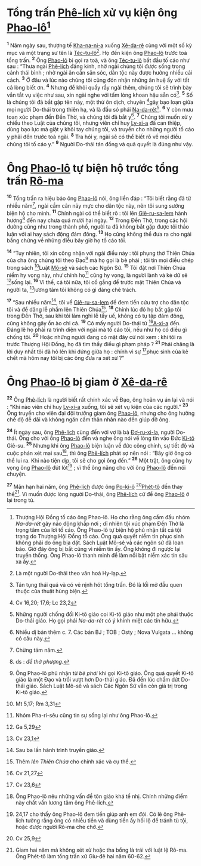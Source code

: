 # Tổng trấn [Phê-lích]() xử vụ kiện ông [Phao-lô]()[^1]
<sup><b>1</b></sup> Năm ngày sau, thượng tế [Kha-na-ni-a]() xuống [Xê-da-rê]() cùng với một số kỳ mục và một trạng sư tên là [Téc-tu-lô]()[^2]. Họ đến kiện ông [Phao-lô]() trước toà tổng trấn. <sup><b>2</b></sup> Ông [Phao-lô]() bị gọi ra toà, và ông [Téc-tu-lô]() bắt đầu tố cáo như sau : “Thưa ngài [Phê-lích]() đáng kính, nhờ ngài chúng tôi được sống trong cảnh thái bình ; nhờ ngài ân cần săn sóc, dân tộc này được hưởng nhiều cải cách. <sup><b>3</b></sup> Ở đâu và lúc nào chúng tôi cũng đón nhận những ân huệ ấy với tất cả lòng biết ơn. <sup><b>4</b></sup> Nhưng để khỏi quấy rầy ngài thêm, chúng tôi sẽ trình bày vắn tắt vụ việc như sau, xin ngài nghe với tấm lòng khoan hậu sẵn có[^3]. <sup><b>5</b></sup> Số là chúng tôi đã bắt gặp tên này, một thứ ôn dịch, chuyên [^1*]gây bạo loạn giữa mọi người Do-thái trong thiên hạ, và là đầu sỏ phái [Na-da-rét]()[^4]. <sup><b>6</b></sup> Y còn mưu toan xúc phạm đến Đền Thờ, và chúng tôi đã bắt y[^5]. <sup><b>7</b></sup> Chúng tôi muốn xử y chiếu theo Luật của chúng tôi, nhưng viên chỉ huy [Ly-xi-a]() đã can thiệp, dùng bạo lực mà giật y khỏi tay chúng tôi, và truyền cho những người tố cáo y phải đến trước toà ngài. <sup><b>8</b></sup> Tra hỏi y, ngài sẽ có thể biết rõ về mọi điều chúng tôi tố cáo y.” <sup><b>9</b></sup> Người Do-thái tán đồng và quả quyết là đúng như vậy.


# Ông [Phao-lô]() tự biện hộ trước tổng trấn [Rô-ma]()
<sup><b>10</b></sup> Tổng trấn ra hiệu bảo ông [Phao-lô]() nói, ông liền đáp : “Tôi biết rằng đã từ nhiều năm[^6], ngài cầm cân nảy mực cho dân tộc này, nên tôi sung sướng biện hộ cho mình. <sup><b>11</b></sup> Chính ngài có thể biết rõ : tôi lên [Giê-ru-sa-lem]() hành hương[^7] đến nay chưa quá mười hai ngày. <sup><b>12</b></sup> Trong Đền Thờ, trong các hội đường cũng như trong thành phố, người ta đã không bắt gặp được tôi thảo luận với ai hay sách động đám đông. <sup><b>13</b></sup> Họ cũng không thể đưa ra cho ngài bằng chứng về những điều bây giờ họ tố cáo tôi.

<sup><b>14</b></sup> “Tuy nhiên, tôi xin công nhận với ngài điều này : tôi phụng thờ Thiên Chúa của cha ông chúng tôi theo Đạo[^8] mà họ gọi là bè phái ; tôi tin mọi điều chép trong sách [^2*]Luật [Mô-sê]() và sách các Ngôn Sứ. <sup><b>15</b></sup> Tôi đặt nơi Thiên Chúa niềm hy vọng này, như chính họ[^9] cũng hy vọng, là người lành và kẻ dữ sẽ [^3*]sống lại. <sup><b>16</b></sup> Vì thế, cả tôi nữa, tôi cố gắng để trước mặt Thiên Chúa và người ta, [^4*]lương tâm tôi không có gì đáng chê trách.

<sup><b>17</b></sup> “Sau nhiều năm[^10], tôi về [Giê-ru-sa-lem]() để đem tiền cứu trợ cho dân tộc tôi và để dâng lễ phẩm lên Thiên Chúa[^11]. <sup><b>18</b></sup> Chính lúc đó họ bắt gặp tôi trong Đền Thờ, sau khi tôi làm nghi lễ tẩy uế, không có tụ tập đám đông, cũng không gây ồn ào chi cả. <sup><b>19</b></sup> Có mấy người Do-thái từ [^5*][A-xi-a]() đến. Đáng lẽ họ phải ra trình diện với ngài mà tố cáo tôi, nếu như họ có điều gì chống tôi. <sup><b>20</b></sup> Hoặc những người đang có mặt đây cứ nói xem : khi tôi ra trước Thượng Hội Đồng, họ đã tìm thấy điều gì phạm pháp ? <sup><b>21</b></sup> Phải chăng là lời duy nhất tôi đã hô lên khi đứng giữa họ : chính vì sự [^6*]phục sinh của kẻ chết mà hôm nay tôi bị các ông đưa ra xét xử ?”


# Ông [Phao-lô]() bị giam ở [Xê-da-rê]()
<sup><b>22</b></sup> Ông [Phê-lích]() là người biết rất chính xác về Đạo, ông hoãn vụ án lại và nói : “Khi nào viên chỉ huy [Ly-xi-a]() xuống, tôi sẽ xét vụ kiện của các người.” <sup><b>23</b></sup> Ông truyền cho viên đại đội trưởng giam ông [Phao-lô](), nhưng cho ông hưởng chế độ dễ dãi và không ngăn cấm thân nhân nào đến giúp đỡ ông.

<sup><b>24</b></sup> Ít ngày sau, ông [Phê-lích]() cùng đến với vợ là bà [Đơ-ru-xi-la](), người Do-thái. Ông cho vời ông [Phao-lô]() đến và nghe ông nói về lòng tin vào Đức [Ki-tô]() Giê-su. <sup><b>25</b></sup> Nhưng khi ông [Phao-lô]() biện luận về đức công chính, sự tiết độ và cuộc phán xét mai sau[^12], thì ông [Phê-lích]() phát sợ nên nói : “Bây giờ ông có thể lui ra. Khi nào tiện dịp, tôi sẽ cho gọi ông đến.” <sup><b>26</b></sup> Một trật, ông cũng hy vọng ông [Phao-lô]() đút lót[^13] ; vì thế ông năng cho vời ông [Phao-lô]() đến nói chuyện.

<sup><b>27</b></sup> Mãn hạn hai năm, ông [Phê-lích]() được ông [Po-ki-ô]() [^7*][Phét-tô]() đến thay thế[^14]. Vì muốn được lòng người Do-thái, ông [Phê-lích]() cứ để ông [Phao-lô]() ở lại trong tù.

[^1]: Thượng Hội Đồng tố cáo ông Phao-lô. Họ cho rằng ông cầm đầu nhóm *Na-da-rét* gây náo động khắp nơi ; dĩ nhiên tội xúc phạm Đền Thờ là trọng tâm của lời tố cáo. Ông Phao-lô tự biện hộ phủ nhận tất cả tội trạng do Thượng Hội Đồng tố cáo. Ông quả quyết niềm tin phục sinh không phải do ông bịa đặt. Sách Luật Mô-sê và các ngôn sứ đã loan báo. Giờ đây ông bị bắt cũng vì niềm tin ấy. Ông không đi ngược lại truyền thống. Ông Phao-lô thanh minh để làm nổi bật niềm xác tín sâu xa ấy.
[^2]: Là một người Do-thái theo văn hoá Hy-lạp.
[^3]: Tán tụng thái quá và có vẻ nịnh hót tổng trấn. Đó là lối mở đầu quen thuộc của thuật hùng biện.
[^4]: Những người chống đối Ki-tô giáo coi Ki-tô giáo như một phe phái thuộc Do-thái giáo. Họ gọi phái *Na-da-rét* có ý khinh miệt các tín hữu.
[^5]: Nhiều dị bản thêm c. 7. Các bản BJ ; TOB ; Osty ; Nova Vulgata ... không có câu này.
[^6]: Chừng tám năm.
[^7]: ds : *để thờ phượng*.
[^8]: Ông Phao-lô phủ nhận từ *bè phái* khi gọi Ki-tô giáo. Ông quả quyết Ki-tô giáo là một Đạo và trổi vượt hơn Do-thái giáo. Đã đến lúc chấm dứt Do-thái giáo. Sách Luật Mô-sê và sách Các Ngôn Sứ vẫn còn giá trị trong Ki-tô giáo.
[^9]: Nhóm Pha-ri-sêu cũng tin sự sống lại như ông Phao-lô.
[^10]: Sau ba lần hành trình truyền giáo.
[^11]: Thêm *lên Thiên Chúa* cho chính xác và cụ thể.
[^12]: Ông Phao-lô nêu những vấn đề tôn giáo khá tế nhị. Chính những điểm này chất vấn lương tâm ông Phê-lích.
[^13]: 24,17 cho thấy ông Phao-lô đem tiền giúp anh em đói. Có lẽ ông Phê-lích tưởng rằng ông có nhiều tiền và dùng tiền ấy hối lộ để tránh tù tội, hoặc được người Rô-ma che chở.
[^14]: Giam hai năm mà không xét xử hoặc tha bổng là trái với luật lệ Rô-ma. Ông Phét-tô làm tổng trấn xứ Giu-đê hai năm 60-62.
[^1*]: Cv 16,20; 17,6; Lc 23,2
[^2*]: Mt 5,17; Rm 3,31
[^3*]: Ga 5,29
[^4*]: Cv 23,1
[^5*]: Cv 21,27
[^6*]: Cv 23,6
[^7*]: Cv 25,9
